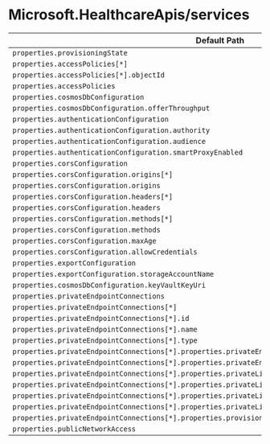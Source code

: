 # Microsoft.HealthcareApis/services

| Default Path | Alias |
|---|---|
| `properties.provisioningState` | `Microsoft.HealthcareApis/services/provisioningState` |
| `properties.accessPolicies[*]` | `Microsoft.HealthcareApis/services/accessPolicies[*]` |
| `properties.accessPolicies[*].objectId` | `Microsoft.HealthcareApis/services/accessPolicies[*].objectId` |
| `properties.accessPolicies` | `Microsoft.HealthcareApis/services/accessPolicies` |
| `properties.cosmosDbConfiguration` | `Microsoft.HealthcareApis/services/cosmosDbConfiguration` |
| `properties.cosmosDbConfiguration.offerThroughput` | `Microsoft.HealthcareApis/services/cosmosDbConfiguration.offerThroughput` |
| `properties.authenticationConfiguration` | `Microsoft.HealthcareApis/services/authenticationConfiguration` |
| `properties.authenticationConfiguration.authority` | `Microsoft.HealthcareApis/services/authenticationConfiguration.authority` |
| `properties.authenticationConfiguration.audience` | `Microsoft.HealthcareApis/services/authenticationConfiguration.audience` |
| `properties.authenticationConfiguration.smartProxyEnabled` | `Microsoft.HealthcareApis/services/authenticationConfiguration.smartProxyEnabled` |
| `properties.corsConfiguration` | `Microsoft.HealthcareApis/services/corsConfiguration` |
| `properties.corsConfiguration.origins[*]` | `Microsoft.HealthcareApis/services/corsConfiguration.origins[*]` |
| `properties.corsConfiguration.origins` | `Microsoft.HealthcareApis/services/corsConfiguration.origins` |
| `properties.corsConfiguration.headers[*]` | `Microsoft.HealthcareApis/services/corsConfiguration.headers[*]` |
| `properties.corsConfiguration.headers` | `Microsoft.HealthcareApis/services/corsConfiguration.headers` |
| `properties.corsConfiguration.methods[*]` | `Microsoft.HealthcareApis/services/corsConfiguration.methods[*]` |
| `properties.corsConfiguration.methods` | `Microsoft.HealthcareApis/services/corsConfiguration.methods` |
| `properties.corsConfiguration.maxAge` | `Microsoft.HealthcareApis/services/corsConfiguration.maxAge` |
| `properties.corsConfiguration.allowCredentials` | `Microsoft.HealthcareApis/services/corsConfiguration.allowCredentials` |
| `properties.exportConfiguration` | `Microsoft.HealthcareApis/services/exportConfiguration` |
| `properties.exportConfiguration.storageAccountName` | `Microsoft.HealthcareApis/services/exportConfiguration.storageAccountName` |
| `properties.cosmosDbConfiguration.keyVaultKeyUri` | `Microsoft.HealthcareApis/services/cosmosDbConfiguration.keyVaultKeyUri` |
| `properties.privateEndpointConnections` | `Microsoft.HealthcareApis/services/privateEndpointConnections` |
| `properties.privateEndpointConnections[*]` | `Microsoft.HealthcareApis/services/privateEndpointConnections[*]` |
| `properties.privateEndpointConnections[*].id` | `Microsoft.HealthcareApis/services/privateEndpointConnections[*].id` |
| `properties.privateEndpointConnections[*].name` | `Microsoft.HealthcareApis/services/privateEndpointConnections[*].name` |
| `properties.privateEndpointConnections[*].type` | `Microsoft.HealthcareApis/services/privateEndpointConnections[*].type` |
| `properties.privateEndpointConnections[*].properties.privateEndpoint` | `Microsoft.HealthcareApis/services/privateEndpointConnections[*].privateEndpoint` |
| `properties.privateEndpointConnections[*].properties.privateEndpoint.id` | `Microsoft.HealthcareApis/services/privateEndpointConnections[*].privateEndpoint.id` |
| `properties.privateEndpointConnections[*].properties.privateLinkServiceConnectionState` | `Microsoft.HealthcareApis/services/privateEndpointConnections[*].privateLinkServiceConnectionState` |
| `properties.privateEndpointConnections[*].properties.privateLinkServiceConnectionState.status` | `Microsoft.HealthcareApis/services/privateEndpointConnections[*].privateLinkServiceConnectionState.status` |
| `properties.privateEndpointConnections[*].properties.privateLinkServiceConnectionState.description` | `Microsoft.HealthcareApis/services/privateEndpointConnections[*].privateLinkServiceConnectionState.description` |
| `properties.privateEndpointConnections[*].properties.privateLinkServiceConnectionState.actionsRequired` | `Microsoft.HealthcareApis/services/privateEndpointConnections[*].privateLinkServiceConnectionState.actionsRequired` |
| `properties.privateEndpointConnections[*].properties.provisioningState` | `Microsoft.HealthcareApis/services/privateEndpointConnections[*].provisioningState` |
| `properties.publicNetworkAccess` | `Microsoft.HealthcareApis/services/publicNetworkAccess` |

